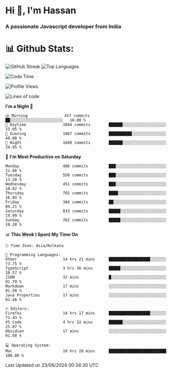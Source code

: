 # Hi 👋, I'm Hassan
### A passionate Javascript developer from India


# 📊 Github Stats:
![GitHub Streak](https://github-readme-streak-stats.herokuapp.com/?user=codeblooded47&theme=dracula&hide_border=false)
![Top Languages](https://github-readme-stats.vercel.app/api/top-langs/?username=codeblooded47&layout=compact&theme=dracula)



<!--START_SECTION:waka-->
![Code Time](http://img.shields.io/badge/Code%20Time-807%20hrs%2031%20mins-blue)

![Profile Views](http://img.shields.io/badge/Profile%20Views-17-blue)

![Lines of code](https://img.shields.io/badge/From%20Hello%20World%20I%27ve%20Written-23.5%20million%20lines%20of%20code-blue)

**I'm a Night 🦉** 

```text
🌞 Morning                417 commits         ██░░░░░░░░░░░░░░░░░░░░░░░   10.00 % 
🌆 Daytime                1044 commits        ██████░░░░░░░░░░░░░░░░░░░   25.05 % 
🌃 Evening                1667 commits        ██████████░░░░░░░░░░░░░░░   40.00 % 
🌙 Night                  1040 commits        ██████░░░░░░░░░░░░░░░░░░░   24.95 % 
```
📅 **I'm Most Productive on Saturday** 

```text
Monday                   486 commits         ███░░░░░░░░░░░░░░░░░░░░░░   11.66 % 
Tuesday                  550 commits         ███░░░░░░░░░░░░░░░░░░░░░░   13.20 % 
Wednesday                451 commits         ███░░░░░░░░░░░░░░░░░░░░░░   10.82 % 
Thursday                 702 commits         ████░░░░░░░░░░░░░░░░░░░░░   16.84 % 
Friday                   384 commits         ██░░░░░░░░░░░░░░░░░░░░░░░   09.21 % 
Saturday                 833 commits         █████░░░░░░░░░░░░░░░░░░░░   19.99 % 
Sunday                   762 commits         █████░░░░░░░░░░░░░░░░░░░░   18.28 % 
```


📊 **This Week I Spent My Time On** 

```text
🕑︎ Time Zone: Asia/Kolkata

💬 Programming Languages: 
Other                    14 hrs 21 mins      ██████████████████░░░░░░░   73.75 % 
TypeScript               3 hrs 36 mins       █████░░░░░░░░░░░░░░░░░░░░   18.57 % 
JSON                     32 mins             █░░░░░░░░░░░░░░░░░░░░░░░░   02.79 % 
Markdown                 17 mins             ░░░░░░░░░░░░░░░░░░░░░░░░░   01.50 % 
Java Properties          17 mins             ░░░░░░░░░░░░░░░░░░░░░░░░░   01.46 % 

🔥 Editors: 
Firefox                  14 hrs 17 mins      ██████████████████░░░░░░░   73.43 % 
VS Code                  4 hrs 52 mins       ██████░░░░░░░░░░░░░░░░░░░   25.07 % 
Obsidian                 17 mins             ░░░░░░░░░░░░░░░░░░░░░░░░░   01.50 % 

💻 Operating System: 
Mac                      19 hrs 28 mins      █████████████████████████   100.00 % 
```


 Last Updated on 23/06/2024 00:34:30 UTC
<!--END_SECTION:waka-->

